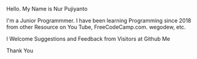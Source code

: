 Hello. My Name is Nur Pujiyanto

I'm a Junior Programmmer. I have been learning Programming since 2018 from other Resource on You Tube, FreeCodeCamp.com. wegodew, etc. 

I Welcome Suggestions and Feedback from Visitors at Github Me

Thank You
